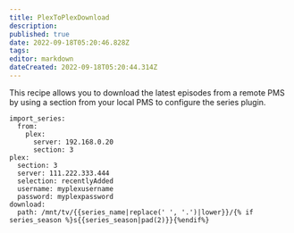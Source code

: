 ```yaml
---
title: PlexToPlexDownload
description: 
published: true
date: 2022-09-18T05:20:46.828Z
tags: 
editor: markdown
dateCreated: 2022-09-18T05:20:44.314Z
---
```


This recipe allows you to download the latest episodes from a remote PMS by using a section from your local PMS to configure the series plugin.


```
import_series:
  from:
    plex:
      server: 192.168.0.20
      section: 3  
plex:
  section: 3
  server: 111.222.333.444
  selection: recentlyAdded
  username: myplexusername
  password: myplexpassword
download:
  path: /mnt/tv/{{series_name|replace(' ', '.')|lower}}/{% if series_season %}s{{series_season|pad(2)}}{%endif%}
```
